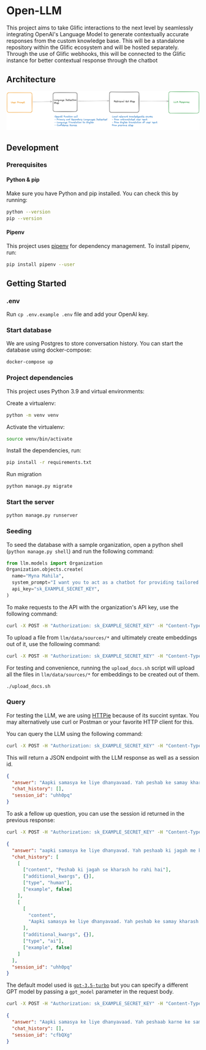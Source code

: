 # Open-LLM

This project aims to take Glific interactions to the next level by seamlessly integrating OpenAI's Language Model to generate contextually accurate responses from the custom knowledge base. This will be a standalone repository within the Glific ecosystem and will be hosted separately. Through the use of Glific webhooks, this will be connected to the Glific instance for better contextual response through the chatbot

## Architecture

![Diagram of overall chain](diagram-of-overall-chain.png)

## Development

### Prerequisites

#### Python & pip

Make sure you have Python and pip installed. You can check this by running:

```bash
python --version
pip --version
```

#### Pipenv

This project uses [pipenv](https://pipenv.pypa.io/en/latest/) for dependency management. To install pipenv, run:

```bash
pip install pipenv --user
```

## Getting Started

### .env

Run `cp .env.example .env` file and add your OpenAI key.

### Start database

We are using Postgres to store conversation history. You can start the database using docker-compose:

```bash
docker-compose up
```

### Project dependencies

This project uses Python 3.9 and virtual environments:

Create a virtualenv:

```bash
python -m venv venv
```

Activate the virtualenv:

```bash
source venv/bin/activate
```

Install the dependencies, run:

```bash
pip install -r requirements.txt
```

Run migration

```bash
python manage.py migrate
```

### Start the server

```bash
python manage.py runserver
```

### Seeding

To seed the database with a sample organization, open a python shell (`python manage.py shell`) and run the following command:

```python
from llm.models import Organization
Organization.objects.create(
  name="Myna Mahila",
  system_prompt="I want you to act as a chatbot for providing tailored sexual and reproductive health advice to women in India. You represent an organization called The Myna Mahila Foundation (mynamahila.com), an Indian organization which empowers women by encouraging discussion of taboo subjects such as menstruation, and by setting up workshops to produce low-cost sanitary protection to enable girls to stay in school. In India, majority of girls report not knowing about menstruation before their first period. This is because of limited access to unbiased information due to stigma, discrimination, and lack of resources. The information you provide needs to be non-judgmental, confidential, accurate, and tailored to those living in urban slums. Your response should be in the same language as the user's input.",
  api_key="sk_EXAMPLE_SECRET_KEY",
)
```

To make requests to the API with the organization's API key, use the following command:

```bash
curl -X POST -H "Authorization: sk_EXAMPLE_SECRET_KEY" -H "Content-Type: application/json" -d '{"system_prompt":"You are a chatbot that formats your responses as poetry."}' http://localhost:8000/api/system_prompt
```

To upload a file from `llm/data/sources/*` and ultimately create embeddings out of it, use the following command:

```bash
curl -X POST -H "Authorization: sk_EXAMPLE_SECRET_KEY" -H "Content-Type: multipart/form-data" -F "file=@llm/data/sources/ANXIETY.docx.pdf" http://localhost:8000/api/upload
```

For testing and convenience, running the `upload_docs.sh` script will upload all the files in `llm/data/sources/*` for embeddings to be created out of them.

```bash
./upload_docs.sh
```

### Query

For testing the LLM, we are using [HTTPie](https://httpie.io) because of its succint syntax. You may alternatively use curl or Postman or your favorite HTTP client for this.

You can query the LLM using the following command:

```bash
curl -X POST -H "Authorization: sk_EXAMPLE_SECRET_KEY" -H "Content-Type: application/json" -d '{"prompt": "Peshab ki jagah se kharash ho rahi hai"}' http://localhost:8000/api/chat
```

This will return a JSON endpoint with the LLM response as well as a session id.

```json
{
  "answer": "Aapki samasya ke liye dhanyavaad. Yah peshab ke samay kharash ki samasya ho sakti hai. Isko urinary tract infection (UTI) kaha jata hai. Urinary tract infection utpann hone ka mukhya karan antarik infection ho sakta hai.",
  "chat_history": [],
  "session_id": "uhh0pq"
}
```

To ask a fellow up question, you can use the session id returned in the previous response:

```bash
curl -X POST -H "Authorization: sk_EXAMPLE_SECRET_KEY" -H "Content-Type: application/json" -d '{"prompt":"Peshab ki jagah kharash hai","session_id":"uhh0pq"}' http://127.0.0.1:8000/api/chat
```

```json
{
  "answer": "aapki samasya ke liye dhanyavad. Yah peshaab ki jagah me kharash ho sakti hai. Isko urinary tract infection (UTI) kaha jata hai. UTI utpann hone ka mukhya karan aantarik infection ho sakta hai.",
  "chat_history": [
    [
      ["content", "Peshab ki jagah se kharash ho rahi hai"],
      ["additional_kwargs", {}],
      ["type", "human"],
      ["example", false]
    ],
    [
      [
        "content",
        "Aapki samasya ke liye dhanyavaad. Yah peshab ke samay kharash ki samasya ho sakti hai. Isko urinary tract infection (UTI) kaha jata hai. Urinary tract infection utpann hone ka mukhya karan antarik infection ho sakta hai."
      ],
      ["additional_kwargs", {}],
      ["type", "ai"],
      ["example", false]
    ]
  ],
  "session_id": "uhh0pq"
}
```


The default model used is [`gpt-3.5-turbo`](https://platform.openai.com/docs/models/gpt-3-5) but you can specify a different GPT model by passing a `gpt_model` parameter in the request body.

```bash
curl -X POST -H "Authorization: sk_EXAMPLE_SECRET_KEY" -H "Content-Type: application/json" -d '{"prompt":"Mujhe peshab ki jagah pe kharash ho rahi hai","gpt_model":"gpt-3.5-turbo-16k"}' http://127.0.0.1:8000/api/chat
```

```json
{
  "answer": "Aapki samasya ke liye dhanyavaad. Yah peshaab karne ke samay kharash ki samasya ho sakti hai. Isko urinary tract infection (UTI) kaha jata hai. UTI utpann hone ka mukhya karan aantrik infection ho sakta hai.",
  "chat_history": [],
  "session_id": "cfbQXg"
}
```
